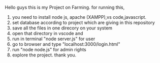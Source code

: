 Hello guys this is my Project on Farming.
for running this,
1. you need to install node js, apache (XAMPP),vs code,javascript.
2. set database according to project which are giving in this repository 
3. save all the files in one direcory on your system
4. open that directory in vscode and
5. run in terminal "node server.js" for user
6. go to browser and type "localhost:3000/login.html"
7. run "node node.js" for admin rights
8. explore the project.
   thank you.
 

